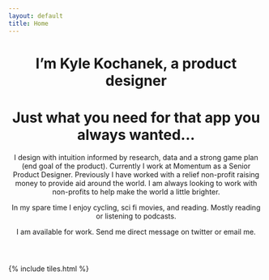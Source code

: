 ```yaml
---
layout: default
title: Home
---
```


<header>
  <h1 class="descriptor">
    I’m Kyle Kochanek, a product designer
  </h1>  
  <h1>
    Just what you need for that app you always wanted...</h1>
  <p>
    I design with intuition informed by research, data and a strong game plan <span>(end goal of the product)</span>. Currently I work at Momentum as a Senior Product Designer. Previously I have worked with a relief non-profit raising money to provide aid around the world. I am always looking to work with non-profits to help make the world a little brighter.
  </p>
  <p>
    In my spare time I enjoy cycling, sci fi movies, and reading. Mostly reading or listening to podcasts.
  </p>  
  <p>
    I am available for work. Send me direct message on twitter or email me.
  </p>
</header>

{% include tiles.html %}
